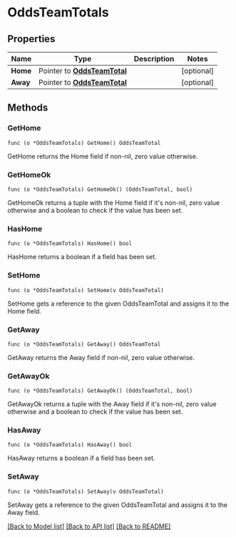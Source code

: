 # OddsTeamTotals

## Properties

Name | Type | Description | Notes
------------ | ------------- | ------------- | -------------
**Home** | Pointer to [**OddsTeamTotal**](OddsTeamTotal.md) |  | [optional] 
**Away** | Pointer to [**OddsTeamTotal**](OddsTeamTotal.md) |  | [optional] 

## Methods

### GetHome

`func (o *OddsTeamTotals) GetHome() OddsTeamTotal`

GetHome returns the Home field if non-nil, zero value otherwise.

### GetHomeOk

`func (o *OddsTeamTotals) GetHomeOk() (OddsTeamTotal, bool)`

GetHomeOk returns a tuple with the Home field if it's non-nil, zero value otherwise
and a boolean to check if the value has been set.

### HasHome

`func (o *OddsTeamTotals) HasHome() bool`

HasHome returns a boolean if a field has been set.

### SetHome

`func (o *OddsTeamTotals) SetHome(v OddsTeamTotal)`

SetHome gets a reference to the given OddsTeamTotal and assigns it to the Home field.

### GetAway

`func (o *OddsTeamTotals) GetAway() OddsTeamTotal`

GetAway returns the Away field if non-nil, zero value otherwise.

### GetAwayOk

`func (o *OddsTeamTotals) GetAwayOk() (OddsTeamTotal, bool)`

GetAwayOk returns a tuple with the Away field if it's non-nil, zero value otherwise
and a boolean to check if the value has been set.

### HasAway

`func (o *OddsTeamTotals) HasAway() bool`

HasAway returns a boolean if a field has been set.

### SetAway

`func (o *OddsTeamTotals) SetAway(v OddsTeamTotal)`

SetAway gets a reference to the given OddsTeamTotal and assigns it to the Away field.


[[Back to Model list]](../README.md#documentation-for-models) [[Back to API list]](../README.md#documentation-for-api-endpoints) [[Back to README]](../README.md)


